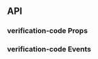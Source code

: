 ## API

### verification-code Props

<field-table :data="verificationCodeProps"/>

### verification-code Events

<field-table :data="verificationCodeEvents" type="emits" />

<script setup>
import { ref } from 'vue';

const verificationCodeProps = ref([
  {
    name: 'model-value (v-model)',
    desc: '绑定值',
    type: 'string',
    value: '-',
  },
  {
    name: 'default-value',
    desc: '默认值（非受控状态）',
    type: 'string',
    value: "''",
  },
  {
    name: 'length',
    desc: '验证码的长度，根据长度渲染对应个数的输入框',
    type: 'number',
    value: '6',
  },
  {
    name: 'size',
    desc: '输入框大小',
    type: "'mini' | 'small' | 'medium' | 'large'",
    value: "'medium'",
  },
  {
    name: 'disabled',
    desc: '是否禁用',
    type: 'boolean',
    value: '`false`',
  },
  {
    name: 'masked',
    desc: '是否密码模式',
    type: 'boolean',
    value: '`false`',
  },
  {
    name: 'readonly',
    desc: '只读',
    type: 'boolean',
    value: '`false`',
  },
  {
    name: 'error',
    desc: '是否为错误状态',
    type: 'boolean',
    value: '`false`',
  },
  {
    name: 'separator',
    desc: '分隔符。可在不同索引的输入框后自定义渲染分隔符',
    type: '(index: number, character: string) => VNode',
    value: '-',
  },
  {
    name: 'formatter',
    desc: '格式化函数，当用户输入值改变时触发',
    type: '(inputValue: string, index: number, value: string) => string | boolean',
    value: '-',
  },
]);

const verificationCodeEvents = ref([
  {
    name: 'change',
    desc: '值发生改变时触发',
    type: '(value: string) => void',
    value: '-',
  },
  {
    name: 'finish',
    desc: '填充完成时触发',
    type: '(value: string) => void',
    value: '-',
  },
  {
    name: 'input',
    desc: '输入时触发',
    type: '(inputValue: string, index: number, ev: Event) => void',
    value: '-',
  },
]);
</script>
